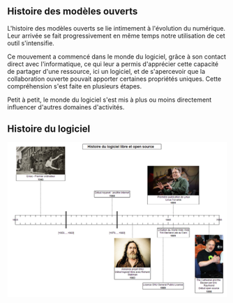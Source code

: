## Histoire des modèles ouverts

L'histoire des modèles ouverts se lie intimement à l'évolution du numérique. Leur arrivée se fait progressivement en même temps notre utilisation de cet outil s'intensifie.

Ce mouvement a commencé dans le monde du logiciel, grâce à son contact direct avec l'informatique, ce qui leur a permis d'apprécier cette capacité de partager d'une ressource, ici un logiciel, et de s'apercevoir que la collaboration ouverte pouvait apporter certaines propriétés uniques. Cette compréhension  s'est faite en plusieurs étapes.

Petit à petit, le monde du logiciel s'est mis à plus ou moins directement influencer d'autres domaines d'activités.

## Histoire du logiciel

![Frise chronologique](/images/frise-chronologique-open-source.png)
